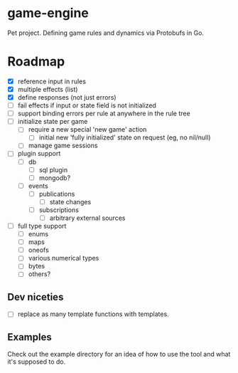 # game-engine
Pet project. Defining game rules and dynamics via Protobufs in Go.

# Roadmap
- [x] reference input in rules
- [x] multiple effects (list)
- [x] define responses (not just errors)
- [ ] fail effects if input or state field is not initialized
- [ ] support binding errors per rule at anywhere in the rule tree
- [ ] initialize state per game
    - [ ] require a new special 'new game' action
        - [ ] initial new 'fully initialized' state on request (eg, no nil/null)
    - [ ] manage game sessions
- [ ] plugin support
    - [ ] db
        - [ ] sql plugin
        - [ ] mongodb?
    - [ ] events
        - [ ] publications
            - [ ] state changes
        - [ ] subscriptions
            - [ ] arbitrary external sources
- [ ] full type support
    - [ ] enums
    - [ ] maps
    - [ ] oneofs
    - [ ] various numerical types
    - [ ] bytes
    - [ ] others?

## Dev niceties
- [ ] replace as many template functions with templates.

## Examples

Check out the example directory for an idea of how to use the tool and what it's supposed to do.
